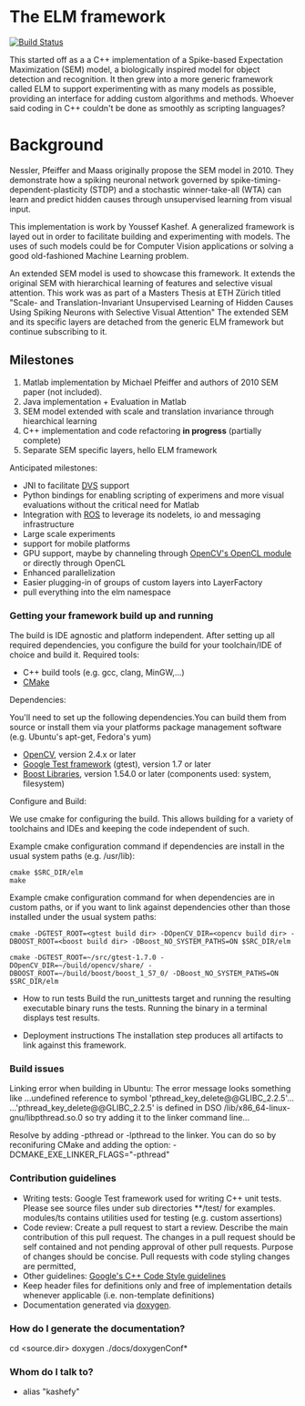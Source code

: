 # The ELM framework #

[![Build Status](https://travis-ci.org/kashefy/elm.svg?branch=master)](https://travis-ci.org/kashefy/elm)

This started off as a a C++ implementation of a Spike-based Expectation Maximization (SEM) model, a biologically inspired model for object detection and recognition.
It then grew into a more generic framework called ELM to support experimenting with as many models as possible, providing an interface for adding custom algorithms and methods.
Whoever said coding in C++ couldn't be done as smoothly as scripting languages?

# Background #

Nessler, Pfeiffer and Maass originally propose the SEM model in 2010. They demonstrate how a spiking neuronal network governed by spike-timing-dependent-plasticity (STDP) and a stochastic winner-take-all (WTA) can learn and predict hidden causes through unsupervised learning from visual input.

This implementation is work by Youssef Kashef. A generalized framework is layed out in order to facilitate building and experimenting with models. The uses of such models could be for Computer Vision applications or solving a good old-fashioned Machine Learning problem.

An extended SEM model is used to showcase this framework. It extends the original SEM with hierarchical learning of features and selective visual attention. This work was as part of a Masters Thesis at ETH Zürich titled "Scale- and Translation-Invariant Unsupervised Learning of Hidden Causes Using Spiking Neurons with Selective Visual Attention"
The extended SEM and its specific layers are detached from the generic ELM framework but continue subscribing to it.

## Milestones ##

1. Matlab implementation by Michael Pfeiffer and authors of 2010 SEM paper (not included).
2. Java implementation + Evaluation in Matlab
3. SEM model extended with scale and translation invariance through hiearchical learning
4. C++ implementation and code refactoring **in progress** (partially complete)
5. Separate SEM specific layers, hello ELM framework
  
Anticipated milestones:
  
* JNI to facilitate [DVS](http://siliconretina.ini.uzh.ch/wiki/index.php) support
* Python bindings for enabling scripting of experimens and more visual evaluations without the critical need for Matlab
* Integration with [ROS](http://www.ros.org/) to leverage its nodelets, io and messaging infrastructure
* Large scale experiments
* support for mobile platforms
* GPU support, maybe by channeling through [OpenCV's OpenCL module](http://docs.opencv.org/modules/ocl/doc/introduction.html) or directly through OpenCL
* Enhanced parallelization
* Easier plugging-in of groups of custom layers into LayerFactory
* pull everything into the elm namespace

### Getting your framework build up and running ###

The build is IDE agnostic and platform independent. After setting up all required dependencies, you configure the build for your toolchain/IDE of choice and build it.
Required tools:

* C++ build tools (e.g. gcc, clang, MinGW,...)
* [CMake](http://www.cmake.org/)
  
Dependencies:
  
You'll need to set up the following dependencies.You can build them from source or install them via your platforms package management software (e.g. Ubuntu's apt-get, Fedora's yum)
  
* [OpenCV](http://opencv.org/), version 2.4.x or later
* [Google Test framework](https://code.google.com/p/googletest/) (gtest), version 1.7 or later
* [Boost Libraries](http://www.boost.org/), version 1.54.0 or later (components used: system, filesystem)
  
  
Configure and Build:
  
We use cmake for configuring the build. This allows building for a variety of toolchains and IDEs and keeping the code independent of such.
  
Example cmake configuration command if dependencies are install in the usual system paths (e.g. /usr/lib):
  
    cmake $SRC_DIR/elm
    make
  
Example cmake configuration command for when dependencies are in custom paths, or if you want to link against dependencies other than those installed under the usual system paths:
  
    cmake -DGTEST_ROOT=<gtest build dir> -DOpenCV_DIR=<opencv build dir> -DBOOST_ROOT=<boost build dir> -DBoost_NO_SYSTEM_PATHS=ON $SRC_DIR/elm
  
    cmake -DGTEST_ROOT=~/src/gtest-1.7.0 -DOpenCV_DIR=~/build/opencv/share/ -DBOOST_ROOT=~/build/boost/boost_1_57_0/ -DBoost_NO_SYSTEM_PATHS=ON $SRC_DIR/elm

* How to run tests
Build the run_unittests target and running the resulting executable binary runs the tests. Running the binary in a terminal displays test results.

* Deployment instructions
The installation step produces all artifacts to link against this framework.

### Build issues ###

Linking error when building in Ubuntu:
The error message looks something like
...undefined reference to symbol 'pthread_key_delete@@GLIBC_2.2.5'...
...'pthread_key_delete@@GLIBC_2.2.5' is defined in DSO /lib/x86_64-linux-gnu/libpthread.so.0 so try adding it to the linker command line...

Resolve by adding -pthread or -lpthread to the linker. You can do so by reconifuring CMake and adding the option:
-DCMAKE_EXE_LINKER_FLAGS="-pthread"

### Contribution guidelines ###

* Writing tests: Google Test framework used for writing C++ unit tests. Please see source files under sub directories **/test/ for examples. modules/ts contains utilities used for testing (e.g. custom assertions)
* Code review: Create a pull request to start a review. Describe the main contribution of this pull request. The changes in a pull request should be self contained and not pending approval of other pull requests. Purpose of changes should be concise. Pull requests with code styling changes are permitted, 
* Other guidelines: [Google's C++ Code Style guidelines](http://google-styleguide.googlecode.com/svn/trunk/cppguide.html)
* Keep header files for definitions only and free of implementation details whenever applicable (i.e. non-template definitions)
* Documentation generated via [doxygen](http://www.stack.nl/~dimitri/doxygen/).
  
### How do I generate the documentation? ###

cd <source.dir>
doxygen ./docs/doxygenConf*

### Whom do I talk to? ###

* alias "kashefy"
